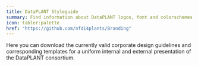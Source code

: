 ```yaml
---
title: DataPLANT Styleguide
summary: Find information about DataPLANT logos, font and colorschemes here.
icon: tabler:palette
href: "https://github.com/nfdi4plants/Branding"
---
```


Here you can download the currently valid corporate design guidelines and corresponding templates for a uniform internal and external presentation of the DataPLANT consortium.